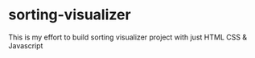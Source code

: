 # sorting-visualizer
This is my effort to build sorting visualizer project with just HTML CSS &amp; Javascript
